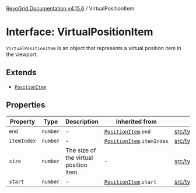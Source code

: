 [RevoGrid Documentation v4.15.6](README.md) / VirtualPositionItem

# Interface: VirtualPositionItem

`VirtualPositionItem` is an object that represents a virtual position item
in the viewport.

## Extends

- [`PositionItem`](Interface.PositionItem.md)

## Properties

| Property | Type | Description | Inherited from | Defined in |
| ------ | ------ | ------ | ------ | ------ |
| `end` | `number` | - | [`PositionItem`](Interface.PositionItem.md).`end` | [src/types/interfaces.ts:618](https://github.com/revolist/revogrid/blob/8ab186c1ae2faee97d25784acff6dbf4187524f8/src/types/interfaces.ts#L618) |
| `itemIndex` | `number` | - | [`PositionItem`](Interface.PositionItem.md).`itemIndex` | [src/types/interfaces.ts:616](https://github.com/revolist/revogrid/blob/8ab186c1ae2faee97d25784acff6dbf4187524f8/src/types/interfaces.ts#L616) |
| `size` | `number` | The size of the virtual position item. | - | [src/types/interfaces.ts:582](https://github.com/revolist/revogrid/blob/8ab186c1ae2faee97d25784acff6dbf4187524f8/src/types/interfaces.ts#L582) |
| `start` | `number` | - | [`PositionItem`](Interface.PositionItem.md).`start` | [src/types/interfaces.ts:617](https://github.com/revolist/revogrid/blob/8ab186c1ae2faee97d25784acff6dbf4187524f8/src/types/interfaces.ts#L617) |

